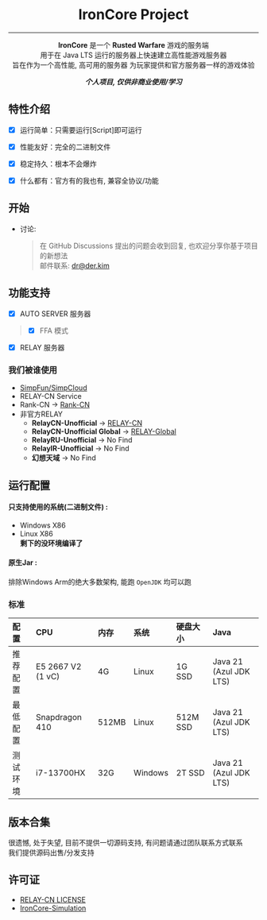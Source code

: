 <div align="center">
<h1>IronCore Project</h1>

----
**IronCore** 是一个 **Rusted Warfare** 游戏的服务端  
用于在 Java LTS 运行的服务器上快速建立高性能游戏服务器  
旨在作为一个高性能, 高可用的服务器 为玩家提供和官方服务器一样的游戏体验

_**个人项目, 仅供非商业使用/学习**_
</div>

## 特性介绍
- [x] 运行简单：只需要运行[Script]即可运行
- [x] 性能友好：完全的二进制文件
- [x] 稳定持久：根本不会爆炸
- [x] 什么都有：官方有的我也有, 兼容全协议/功能


## 开始
- 讨论:
  > 在 GitHub Discussions 提出的问题会收到回复, 也欢迎分享你基于项目的新想法  
  > 邮件联系: dr@der.kim

## 功能支持
- [x] AUTO SERVER 服务器
> - [x] FFA 模式
- [x] RELAY 服务器

### 我们被谁使用
- [SimpFun/SimpCloud](https://sfe.simpfun.cn)
- RELAY-CN Service
- Rank-CN -> [Rank-CN](https://xmrank.someo.top)
- 非官方RELAY
  - **RelayCN-Unofficial** -> [RELAY-CN](https://service.rw.der.kim)  
  - **RelayCN-Unofficial Global** -> [RELAY-Global](https://service.rw.der.kim)  
  - **RelayRU-Unofficial** -> No Find
  - **RelayIR-Unofficial** -> No Find
  - **幻想天域** -> No Find

## 运行配置
#### 只支持使用的系统(二进制文件) :
+ Windows X86  
+ Linux X86  
**剩下的没环境编译了**  
#### 原生Jar :
排除Windows Arm的绝大多数架构, 能跑 `OpenJDK` 均可以跑

### 标准

| 配置 		  | CPU               | 内存 	  | 系统 			 | 硬盘大小 	    | Java                   |
|:-------|:------------------|:------|:-------|:----------|:-----------------------|
| 推荐配置 	    | E5 2667 V2 (1 vC) | 4G | Linux      | 1G SSD | Java 21 (Azul JDK LTS)     |
| 最低配置 	        | Snapdragon 410    | 512MB  | Linux      | 512M SSD | Java 21 (Azul JDK LTS) |
| 测试环境 	        | i7-13700HX        | 32G  | Windows      | 2T SSD | Java 21 (Azul JDK LTS)     |

## 版本合集
很遗憾, 处于失望, 目前不提供一切源码支持, 有问题请通过团队联系方式联系  
我们提供源码出售/分发支持  

## 许可证
+ [RELAY-CN LICENSE](https://github.com/RELAY-CN/.github/blob/main/LICENSE.md)  
+ [IronCore-Simulation](https://github.com/RELAY-CN/.github/blob/main/IronCore-Simulation.md)

